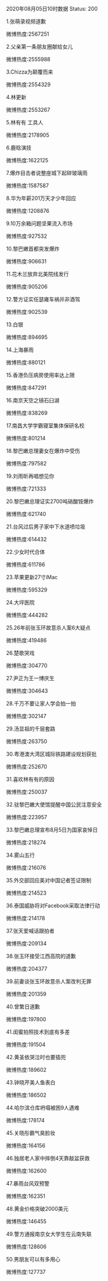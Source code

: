 2020年08月05日10时数据
Status: 200

1.张萌录视频道歉

微博热度:2567251

2.父亲第一条朋友圈献给女儿

微博热度:2555988

3.Chizza为颠覆而来

微博热度:2554329

4.林更新

微博热度:2553267

5.林有有 工具人

微博热度:2178905

6.鹿晗演技

微博热度:1622125

7.爆炸目击者说整座城下起碎玻璃雨

微博热度:1587587

8.华为年薪201万天才少年回应

微博热度:1208876

9.10万余箱问题坚果流入市场

微博热度:927532

10.黎巴嫩首都突发爆炸

微博热度:906631

11.花木兰放弃北美院线发行

微博热度:905206

12.警方证实任瑟雍车祸并非酒驾

微博热度:902539

13.白银

微博热度:894695

14.上海暴雨

微博热度:880121

15.香港负压病房使用率达上限

微博热度:847291

16.南京天空之镜石臼湖

微博热度:838269

17.南昌大学学霸寝室集体保研名校

微博热度:801214

18.黎巴嫩总理妻女在爆炸中受伤

微博热度:797582

19.刘雨昕再唱想见你

微博热度:721333

20.黎巴嫩总理证实2700吨硝酸铵爆炸

微博热度:621740

21.台风过后男子家中下水道喷垃圾

微博热度:614432

22.少女时代合体

微博热度:611786

23.苹果更新27寸iMac

微博热度:595329

24.大坪医院

微博热度:444282

25.26年前张玉环故意杀人案6大疑点

微博热度:419486

26.楚歌哭戏

微博热度:304770

27.尹正为王一博庆生

微博热度:304643

28.千万不要让家人学会拍一拍

微博热度:302147

29.汤显祖的千层套路

微博热度:263750

30.粤港澳大湾区城际铁路建设规划获批

微博热度:252670

31.喜欢林有有的原因

微博热度:250037

32.驻黎巴嫩大使馆提醒中国公民注意安全

微博热度:223957

33.黎巴嫩总理宣布8月5日为国家哀悼日

微博热度:218274

34.雾山五行

微博热度:216076

35.外交部回应美对中国记者签证限制

微博热度:214523

36.泰国威胁将对Facebook采取法律行动

微博热度:214178

37.张天爱喊话跟拍者

微博热度:209134

38.张玉环接受江西高院的道歉

微博热度:204377

39.前妻谈张玉环故意杀人案改判无罪

微博热度:201359

40.曾繁日道歉

微博热度:197800

41.闺蜜拍照技术到底有多差

微博热度:191504

42.黄圣依哭泣时也要插兜

微博热度:189602

43.钟晓芹美人鱼表白

微博热度:186502

44.哈尔滨仓库坍塌被困9人遇难

微博热度:178174

45.关晓彤霸气臭脸妆

微博热度:164156

46.独居老人家中摔倒4天靠敲盆获救

微博热度:162600

47.暴雨台风双预警

微博热度:162351

48.黄金价格突破2000美元

微博热度:146455

49.警方通报南京女大学生在云南失联

微博热度:128606

50.男朋友可以有多用心

微博热度:127737

